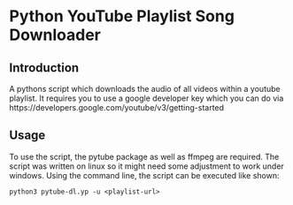 # Python YouTube Playlist Song Downloader

## Introduction
<p> A pythons script which downloads the audio of all videos within a youtube playlist. It requires you to use a google developer key which you can do via https://developers.google.com/youtube/v3/getting-started</p>

## Usage
<p> To use the script, the pytube package as well as ffmpeg are required. The script was written on linux so it might need some adjustment to work under windows. Using the command line, the script can be executed like shown: </p>

    python3 pytube-dl.yp -u <playlist-url>